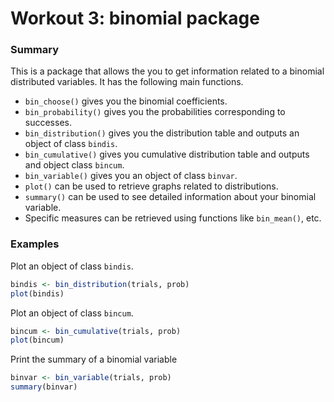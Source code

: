 # Workout 3: binomial package

### Summary
This is a package that allows the you to get information related to a binomial distributed variables. It has the following main functions. 

- `bin_choose()` gives you the binomial coefficients. 
- `bin_probability()` gives you the probabilities corresponding to successes. 
- `bin_distribution()` gives you the distribution table and outputs an object of class `bindis`. 
- `bin_cumulative()` gives you cumulative distribution table and outputs and object class `bincum`.
- `bin_variable()` gives you an object of class `binvar`.
- `plot()` can be used to retrieve graphs related to distributions.
- `summary()` can be used to see detailed information about your binomial variable.
- Specific measures can be retrieved using functions like `bin_mean()`, etc. 

### Examples 

Plot an object of class `bindis`.
```r
bindis <- bin_distribution(trials, prob)
plot(bindis)
```

Plot an object of class `bincum`.
```r
bincum <- bin_cumulative(trials, prob)
plot(bincum)
```

Print the summary of a binomial variable
```r
binvar <- bin_variable(trials, prob)
summary(binvar)
```
